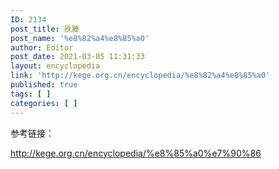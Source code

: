 ```yaml
---
ID: 2134
post_title: 肤腠
post_name: '%e8%82%a4%e8%85%a0'
author: Editor
post_date: 2021-03-05 11:31:33
layout: encyclopedia
link: 'http://kege.org.cn/encyclopedia/%e8%82%a4%e8%85%a0'
published: true
tags: [ ]
categories: [ ]
---
```

参考链接：

http://kege.org.cn/encyclopedia/%e8%85%a0%e7%90%86